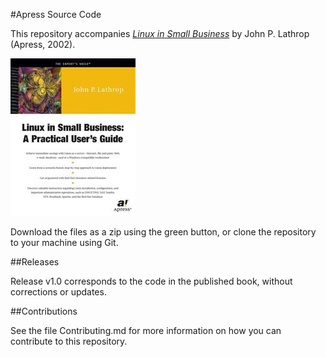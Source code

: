 #Apress Source Code

This repository accompanies [*Linux in Small Business*](http://www.apress.com/9781893115460) by John P. Lathrop (Apress, 2002).

![Cover image](9781893115460.jpg)

Download the files as a zip using the green button, or clone the repository to your machine using Git.

##Releases

Release v1.0 corresponds to the code in the published book, without corrections or updates.

##Contributions

See the file Contributing.md for more information on how you can contribute to this repository.
